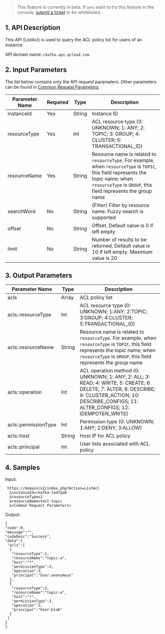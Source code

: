 > This feature is currently in beta. If you want to try this feature in the console, [submit a ticket](https://console.cloud.tencent.com/workorder/category) to be whitelisted.

## 1. API Description

This API (ListAcl) is used to query the ACL policy list for users of an instance.

API domain name: `ckafka.api.qcloud.com`

## 2. Input Parameters

The list below contains only the API request parameters. Other parameters can be found in [Common Request Parameters](https://intl.cloud.tencent.com/document/product/406/5883).

| Parameter Name | Required | Type | Description |
| --- | --- | --- | --- |
| instanceId | Yes | String | Instance ID |
| resourceType| Yes | Int| ACL resource type (0: UNKNOWN; 1: ANY; 2: TOPIC; 3: GROUP; 4: CLUSTER; 5: TRANSACTIONAL_ID) |
| resourceName| Yes | String | Resource name is related to `resourceType`. For example, when `resourceType` is `TOPIC`, this field represents the topic name; when `resourceType` is `GROUP`, this field represents the group name |
| searchWord| No | String | (Filter) Filter by resource name. Fuzzy search is supported |
| offset| No | String | Offset. Default value is 0 if left empty |
| limit| No | String | Number of results to be returned. Default value is 10 if left empty. Maximum value is 20 |


## 3. Output Parameters
| Parameter Name | Type | Description |
| --- | --- | --- |
| acls | Array | ACL policy list |
| acls::resourceType | Int | ACL resource type (0: UNKNOWN; 1:ANY; 2:TOPIC; 3:GROUP; 4:CLUSTER; 5:TRANSACTIONAL_ID) |
| acls::resourceName | String | Resource name is related to `resourceType`. For example, when `resourceType` is `TOPIC`, this field represents the topic name; when `resourceType` is `GROUP`, this field represents the group name |
| acls::operation | Int | ACL operation method (0: UNKNOWN; 1: ANY; 2: ALL; 3: READ; 4: WRITE; 5: CREATE; 6: DELETE; 7: ALTER; 8: DESCRIBE; 9: CLUSTER_ACTION; 10: DESCRIBE_CONFIGS; 11: ALTER_CONFIGS; 12: IDEMPOTEN_WRITE) |
| acls::permissionType | Int | Permission type (0: UNKNOWN; 1:ANY; 2:DENY; 3:ALLOW) |
| acls::host | String | Host IP for ACL policy |
| acls::principal | Int | User lists associated with ACL policy |

## 4. Samples


Input:

```
 https://domain/v2/index.php?Action=ListAcl
  &instanceId=ckafka-tadfqa0
  &resourceType=2
  &resourceName=test-topic
  &<Common Request Parameters>
```

Output:

```
{
"code":0,
"message":"",
"codeDesc":"Success",
"data":{
 "acls":[
  {
   "resourceType":2,
   "resourceName":"topic-a",
   "host":"*",
   "permissionType":3,
   "operation":3,
   "principal":"User:anonymous"
  },
  {
   "resourceType":2,
   "resourceName":"topic-a",
   "host":"*",
   "permissionType":3,
   "operation":3,
   "principal":"User:blob"
  }
 ]
}
}

```
